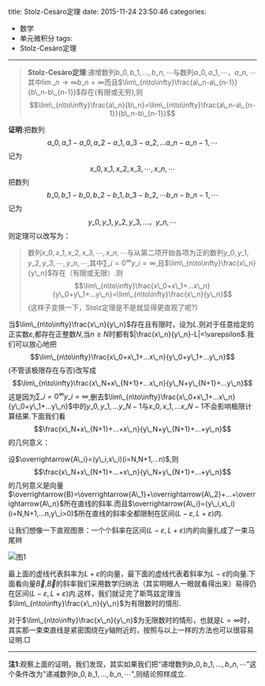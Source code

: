 title: Stolz-Cesàro定理
date: 2015-11-24 23:50:46
categories:
- 数学
- 单元微积分
tags:
- Stolz-Cesàro定理

---
>**Stolz-Cesàro定理**:递增数列$b\_0,b\_1,...,b\_n,\cdots$与数列$a\_0,a\_1,\cdots，a\_n,\cdots$其中$\lim\_{n\to\infty}b\_n=\infty$而且$\lim\_{n\to\infty}\frac{a\_n-a\_{n-1}}{b\_n-b\_{n-1}}$存在(有限或无穷),则$$\lim\_{n\to\infty}\frac{a\_n}{b\_n}=\lim\_{n\to\infty}\frac{a\_n-a\_{n-1}}{b\_n-b\_{n-1}}$$

**证明**:把数列
$$a\_0,a\_1-a\_0,a\_2-a\_1,a\_3-a\_2,...a\_n-a\_{n-1},\cdots$$
记为
$$x\_0,x\_1,x\_2,x\_3,\cdots,x\_n,\cdots$$
把数列
$$b\_0,b\_1-b\_0,b\_2-b\_1,b\_3-b\_2,\cdots b\_n-b\_{n-1},\cdots$$
记为
$$y\_0,y\_1,y\_2,y\_3,...，y\_n,\cdots$$
则定理可以改写为：

>数列$x\_0,x\_1,x\_2,x\_3,\cdots,x\_n,\cdots$与从第二项开始各项为正的数列$y\_0,y\_1,y\_2,y\_3,\cdots,y\_n,\cdots$,其中$\displaystyle\sum\_{i=0}^\infty y\_i=\infty$,且$\lim\_{n\to\infty}\frac{x\_n}{y\_n}$存在（有限或无限）.则$$\lim\_{n\to\infty}\frac{x\_0+x\_1+...x\_n}{y\_0+y\_1+...y\_n}=\lim\_{n\to\infty}\frac{x\_n}{y\_n}$$(这样子变换一下，Stolz定理是不是就显得更直观了呢?)

当$\lim\_{n\to\infty}\frac{x\_n}{y\_n}$存在且有限时，设为$L$.则对于任意给定的正实数$\varepsilon$,都存在正整数$N$,当$n\geq N$时都有$|\frac{x\_n}{y\_n}-L|<\varepsilon$.我们可以放心地把$$\lim\_{n\to\infty}\frac{x\_0+x\_1+...x\_n}{y\_0+y\_1+...y\_n}$$(不管该极限存在与否)改写成$$\lim\_{n\to\infty}\frac{x\_N+x\_{N+1}+...x\_n}{y\_N+y\_{N+1}+...y\_n}$$这是因为$\displaystyle\sum\_{i=0}^\infty y\_i=\infty$,删去$\lim\_{n\to\infty}\frac{x\_0+x\_1+...x\_n}{y\_0+y\_1+...y\_n}$中的$y\_0,y\_1,...y\_{N-1}$与$x\_0,x\_1,...x\_{N-1}$不会影响极限计算结果.下面我们看$$\frac{x\_N+x\_{N+1}+...+x\_n}{y\_N+y\_{N+1}+...+y\_n}$$的几何意义：

设$\overrightarrow{A\_i}=(y\_i,x\_i)(i=N,N+1,...n)$,则$$\frac{x\_N+x\_{N+1}+...+x\_n}{y\_N+y\_{N+1}+...+y\_n}$$的几何意义是向量$\overrightarrow{B}=\overrightarrow{A\_1}+\overrightarrow{A\_2}+...+\overrightarrow{A\_n}$所在直线的斜率.而且$\overrightarrow{A\_i}=(y\_i,x\_i)(i=N,N+1,...n,y\_i>0)$所在直线的斜率全都限制在区间$(L-\varepsilon,L+\varepsilon)$内.


让我们想像一下直观图景：一个个斜率在区间$(L-\varepsilon,L+\varepsilon)$内的向量扎成了一束马尾辫

![图1](/img/Stolz-Cesaro定理-1.png)

最上面的虚线代表斜率为$L+\varepsilon$的向量，最下面的虚线代表着斜率为$L-\varepsilon$的向量.下面看向量$\overrightarrow{B}$,$\overrightarrow{B}$的斜率我们采用数学归纳法（其实明眼人一眼就看得出来）易得仍在区间$(L-\varepsilon,L+\varepsilon)$内.这样，我们就证完了斯笃兹定理当$\lim\_{n\to\infty}\frac{x\_n}{y\_n}$为有限数时的情形.


对于$\lim\_{n\to\infty}\frac{x\_n}{y\_n}$为无限数时的情形，也就是$L=\infty$时，其实那一束束直线是紧密围绕在$y$轴附近的，按照与以上一样的方法也可以很容易证明.$\Box$

---- 
**注1**:观察上面的证明，我们发现，其实如果我们把“递增数列$b\_0,b\_1,...,b\_n,\cdots$”这个条件改为"递减数列$b\_0,b\_1,...,b\_n,\cdots$",则结论照样成立.
